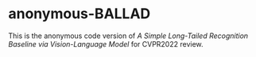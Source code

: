 # anonymous-BALLAD
This is the anonymous code version of *A Simple Long-Tailed Recognition Baseline via Vision-Language Model* for CVPR2022 review.
